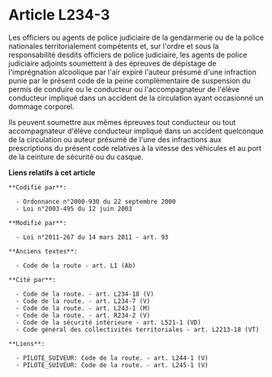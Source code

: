 # Article L234-3

Les officiers ou agents de police judiciaire de la gendarmerie ou de la police nationales territorialement compétents et, sur
l'ordre et sous la responsabilité desdits officiers de police judiciaire, les agents de police judiciaire adjoints soumettent
à des épreuves de dépistage de l'imprégnation alcoolique par l'air expiré l'auteur présumé d'une infraction punie par le
présent code de la peine complémentaire de suspension du permis de conduire ou le conducteur ou l'accompagnateur de l'élève
conducteur impliqué dans un accident de la circulation ayant occasionné un dommage corporel. 

Ils peuvent soumettre aux mêmes épreuves tout conducteur ou tout accompagnateur d'élève conducteur impliqué dans un accident
quelconque de la circulation ou auteur présumé de l'une des infractions aux prescriptions du présent code relatives à la
vitesse des véhicules et au port de la ceinture de sécurité ou du casque.

**Liens relatifs à cet article**

	**Codifié par**:

	  - Ordonnance n°2000-930 du 22 septembre 2000
	  - Loi n°2003-495 du 12 juin 2003

	**Modifié par**:

	  - Loi n°2011-267 du 14 mars 2011 - art. 93

	**Anciens textes**:

	  - Code de la route - art. L1 (Ab)

	**Cité par**:

	  - Code de la route. - art. L234-18 (V)
	  - Code de la route. - art. L234-7 (V)
	  - Code de la route. - art. L243-1 (M)
	  - Code de la route. - art. R234-2 (V)
	  - Code de la sécurité intérieure - art. L521-1 (VD)
	  - Code général des collectivités territoriales - art. L2213-18 (VT)

	**Liens**:

	  - PILOTE_SUIVEUR: Code de la route. - art. L244-1 (V)
	  - PILOTE_SUIVEUR: Code de la route. - art. L245-1 (V)
